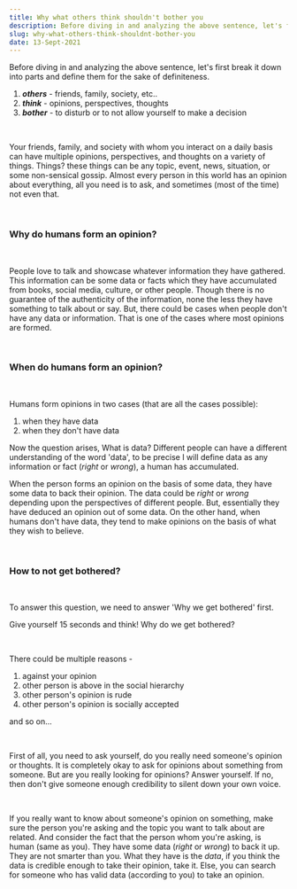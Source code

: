 ```yaml
---
title: Why what others think shouldn't bother you
description: Before diving in and analyzing the above sentence, let's first break it down into parts and define them for the sake of definiteness.
slug: why-what-others-think-shouldnt-bother-you
date: 13-Sept-2021
---
```


Before diving in and analyzing the above sentence, let's first break it down into parts and define them for the sake of definiteness.

1. **_others_** - friends, family, society, etc..
2. **_think_** - opinions, perspectives, thoughts
3. **_bother_** - to disturb or to not allow yourself to make a decision

<br />

Your friends, family, and society with whom you interact on a daily basis can have multiple opinions, perspectives, and thoughts on a variety of things. Things? these things can be any topic, event, news, situation, or some non-sensical gossip. Almost every person in this world has an opinion about everything, all you need is to ask, and sometimes (most of the time) not even that.

<br />

### Why do humans form an opinion?

<br />

People love to talk and showcase whatever information they have gathered. This information can be some data or facts which they have accumulated from books, social media, culture, or other people. Though there is no guarantee of the authenticity of the information, none the less they have something to talk about or say. But, there could be cases when people don't have any data or information. That is one of the cases where most opinions are formed.

<br />

### When do humans form an opinion?

<br />

Humans form opinions in two cases (that are all the cases possible):

1. when they have data
2. when they don't have data

Now the question arises, What is data? Different people can have a different understanding of the word 'data', to be precise I will define data as any information or fact (_right_ or _wrong_), a human has accumulated.

When the person forms an opinion on the basis of some data, they have some data to back their opinion. The data could be _right_ or _wrong_ depending upon the perspectives of different people. But, essentially they have deduced an opinion out of some data. On the other hand, when humans don't have data, they tend to make opinions on the basis of what they wish to believe.

<br />

### How to not get bothered?

<br />

To answer this question, we need to answer 'Why we get bothered' first.

Give yourself 15 seconds and think! Why do we get bothered?

<br />

There could be multiple reasons -

1. against your opinion
2. other person is above in the social hierarchy
3. other person's opinion is rude
4. other person's opinion is socially accepted

and so on...

<br />

First of all, you need to ask yourself, do you really need someone's opinion or thoughts. It is completely okay to ask for opinions about something from someone. But are you really looking for opinions? Answer yourself. If no, then don't give someone enough credibility to silent down your own voice.

<br />

If you really want to know about someone's opinion on something, make sure the person you're asking and the topic you want to talk about are related. And consider the fact that the person whom you're asking, is human (same as you). They have some data (_right_ or _wrong_) to back it up. They are not smarter than you. What they have is the _data_, if you think the data is credible enough to take their opinion, take it. Else, you can search for someone who has valid data (according to you) to take an opinion.

